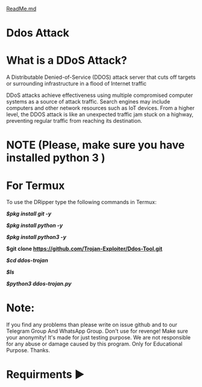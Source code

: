 [ReadMe.md](https://github.com/Trojan-Exploiter/Ddos-Tool/files/10417335/ReadMe.md)
# Ddos Attack 


# What is a DDoS Attack?
A Distributable Denied-of-Service (DDOS) attack server that cuts off targets or surrounding infrastructure in a flood of Internet traffic

DDoS attacks achieve effectiveness using multiple compromised computer systems as a source of attack traffic. Search engines may include computers and other network resources such as IoT devices. From a higher level, the DDOS attack is like an unexpected traffic jam stuck on a highway, preventing regular traffic from reaching its destination.

# NOTE (Please, make sure you have installed python 3 )


# For Termux
To use the DRipper type the following commands in Termux:

*__$pkg install git -y__*

*__$pkg install python -y__*

*__$pkg install python3 -y__*

__$git clone https://github.com/Trojan-Exploiter/Ddos-Tool.git__

*__$cd ddos-trojan__*

*__$ls__*

*__$python3 ddos-trojan.py__*

# Note:
If you find any problems than please write on issue github and to our Telegram Group And WhatsApp Group. Don't use for revenge! Make sure your anonymity! It's made for just testing purpose. We are not responsible for any abuse or damage caused by this program. Only for Educational Purpose. Thanks.

# Requirments ▶
